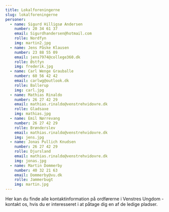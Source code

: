 ```yaml
---
title: Lokalforeningerne
slug: lokalforeningerne
personer:
  - name: Sigurd Hilligsø Andersen
    number: 20 34 61 37
    email: Sigurdhandersen@hotmail.com
    rolle: Nordfyn
    img: martin2.jpg
  - name: Jens Påske Klausen
    number: 23 88 55 09
    email: jens7974@college360.dk
    rolle: Østfyn
    img: frederik.jpg
  - name: Carl Wenge Grauballe
    number: 60 56 42 42
    email: carlwg@outlook.dk
    rolle: Ballerup
    img: carl.jpg
  - name: Mathias Rinaldo
    number: 26 27 42 29
    email: mathias.rinaldo@venstrehvidovre.dk
    rolle: Gladsaxe
    img: mathias.jpg
  - name: Emil Nørrevang
    number: 26 27 42 29
    rolle: Brønderslev
    email: mathias.rinaldo@venstrehvidovre.dk
    img: jens.jpg
  - name: Jonas Pullich Knudsen
    number: 26 27 42 29
    rolle: Djursland    
    email: mathias.rinaldo@venstrehvidovre.dk
    img: jonas.jpg
  - name: Martin Dommerby
    number: 40 32 21 63
    email: Dommerby@vu.dk
    rolle: Jammerbugt
    img: martin.jpg
---
```


Her kan du finde alle kontaktinformation på ordførerne i Venstres Ungdom - kontakt os, hvis du er interesseret i at påtage dig en af de ledige pladser.
